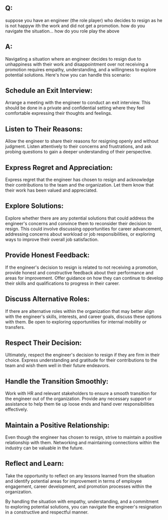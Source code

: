 ## Q: 
suppose you have an engineer (the role player) who decides to resign as he is not happyw ith the work and did not get a promotion. how do you navigate the situation...
how do you role play the above

## A:
Navigating a situation where an engineer decides to resign due to unhappiness with their work and disappointment over not receiving a promotion requires empathy, 
understanding, and a willingness to explore potential solutions. Here's how you can handle this scenario:

## Schedule an Exit Interview: 
Arrange a meeting with the engineer to conduct an exit interview. This should be done in a private and confidential setting where they feel comfortable expressing 
their thoughts and feelings.

## Listen to Their Reasons: 
Allow the engineer to share their reasons for resigning openly and without judgment. Listen attentively to their concerns and frustrations, and ask probing questions 
to gain a deeper understanding of their perspective.

## Express Regret and Appreciation: 
Express regret that the engineer has chosen to resign and acknowledge their contributions to the team and the organization. Let them know that their work has been 
valued and appreciated.

## Explore Solutions: 
Explore whether there are any potential solutions that could address the engineer's concerns and convince them to reconsider their decision to resign. 
This could involve discussing opportunities for career advancement, addressing concerns about workload or job responsibilities, or exploring ways to improve their 
overall job satisfaction.

## Provide Honest Feedback: 
If the engineer's decision to resign is related to not receiving a promotion, provide honest and constructive feedback about their performance and areas for 
improvement. Offer guidance on how they can continue to develop their skills and qualifications to progress in their career.

## Discuss Alternative Roles: 
If there are alternative roles within the organization that may better align with the engineer's skills, interests, and career goals, discuss these options with them. 
Be open to exploring opportunities for internal mobility or transfers.

## Respect Their Decision:
Ultimately, respect the engineer's decision to resign if they are firm in their choice. Express understanding and gratitude for their contributions to the team and 
wish them well in their future endeavors.

## Handle the Transition Smoothly: 
Work with HR and relevant stakeholders to ensure a smooth transition for the engineer out of the organization. Provide any necessary support or assistance to help 
them tie up loose ends and hand over responsibilities effectively.

## Maintain a Positive Relationship: 
Even though the engineer has chosen to resign, strive to maintain a positive relationship with them. Networking and maintaining connections within the industry 
can be valuable in the future.

## Reflect and Learn: 
Take the opportunity to reflect on any lessons learned from the situation and identify potential areas for improvement in terms of employee engagement, 
career development, and promotion processes within the organization.

By handling the situation with empathy, understanding, and a commitment to exploring potential solutions, you can navigate the engineer's resignation in a 
constructive and respectful manner.
